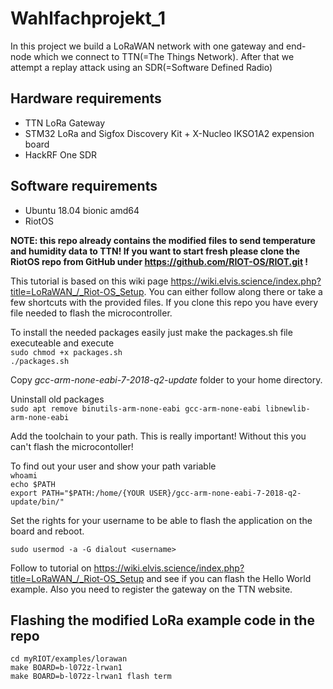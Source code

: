 # Wahlfachprojekt_1

In this project we build a LoRaWAN network with one gateway and end-node which we connect to TTN(=The Things Network). After that we attempt a replay attack using an SDR(=Software Defined Radio)

## Hardware requirements

- TTN LoRa Gateway
- STM32 LoRa and Sigfox Discovery Kit + X-Nucleo IKSO1A2 expension board
- HackRF One SDR

## Software requirements
- Ubuntu 18.04 bionic amd64
- RiotOS

**NOTE: this repo already contains the modified files to send temperature and humidity data to TTN! If you want to start fresh please clone the RiotOS repo from GitHub under https://github.com/RIOT-OS/RIOT.git !**

This tutorial is based on this wiki page https://wiki.elvis.science/index.php?title=LoRaWAN_/_Riot-OS_Setup. You can either follow along there or take a few shortcuts with the provided files. If you clone this repo you have every file needed to flash the microcontroller.

To install the needed packages easily just make the packages.sh file executeable and execute <br>
```sudo chmod +x packages.sh``` <br>
```./packages.sh```

Copy *gcc-arm-none-eabi-7-2018-q2-update* folder to your home directory.

Uninstall old packages <br>
```sudo apt remove binutils-arm-none-eabi gcc-arm-none-eabi libnewlib-arm-none-eabi```

Add the toolchain to your path. This is really important! Without this you can't flash the microcontoller!

To find out your user and show your path variable <br>
```whoami```<br>
```echo $PATH```<br>
```export PATH="$PATH:/home/{YOUR USER}/gcc-arm-none-eabi-7-2018-q2-update/bin/"``` <br>

Set the rights for your username to be able to flash the application on the board and reboot. <br>

```sudo usermod -a -G dialout <username>```

Follow to tutorial on https://wiki.elvis.science/index.php?title=LoRaWAN_/_Riot-OS_Setup and see if you can flash the Hello World example. Also you need to register the gateway on the TTN website.

## Flashing the modified LoRa example code in the repo

```cd myRIOT/examples/lorawan```<br>
```make BOARD=b-l072z-lrwan1```<br>
```make BOARD=b-l072z-lrwan1 flash term```






